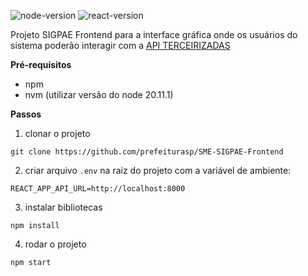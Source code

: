 ![node-version](https://img.shields.io/badge/node-20.11.1-blue)
![react-version](https://img.shields.io/badge/react-18.2.0-blue)

Projeto SIGPAE Frontend para a interface gráfica onde os usuários do sistema poderão interagir com a <a  href="https://github.com/prefeiturasp/SME-SIGPAE-API"  target="_blank">API TERCEIRIZADAS</a>

**Pré-requisitos**

- npm
- nvm (utilizar versão do node 20.11.1)

**Passos**

1.  clonar o projeto

```
git clone https://github.com/prefeiturasp/SME-SIGPAE-Frontend
```

2.  criar arquivo `.env` na raiz do projeto com a variável de ambiente:

```
REACT_APP_API_URL=http://localhost:8000
```

3.  instalar bibliotecas

```
npm install
```

4.  rodar o projeto

```
npm start
```
